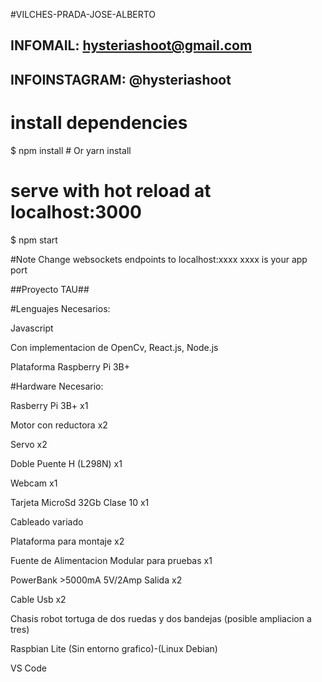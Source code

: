 #VILCHES-PRADA-JOSE-ALBERTO

## INFOMAIL: hysteriashoot@gmail.com ##
## INFOINSTAGRAM: @hysteriashoot ##

# install dependencies
$ npm install # Or yarn install

# serve with hot reload at localhost:3000
$ npm start

#Note
Change websockets endpoints to localhost:xxxx 
xxxx is your app port

##Proyecto TAU##

#Lenguajes Necesarios:

Javascript

Con implementacion de OpenCv, React.js, Node.js

Plataforma Raspberry Pi 3B+

#Hardware Necesario:

Rasberry Pi 3B+ x1

Motor con reductora x2

Servo x2

Doble Puente H (L298N) x1

Webcam x1

Tarjeta MicroSd 32Gb Clase 10 x1

Cableado variado

Plataforma para montaje x2

Fuente de Alimentacion Modular para pruebas x1


PowerBank >5000mA 5V/2Amp Salida x2

Cable Usb x2

Chasis robot tortuga de dos ruedas y dos bandejas (posible ampliacion a tres)


Raspbian Lite (Sin entorno grafico)-(Linux Debian)

VS Code
